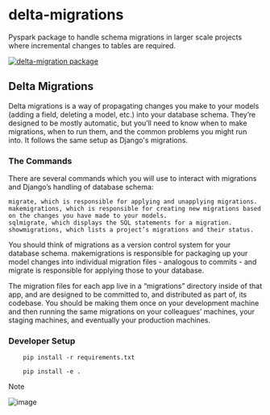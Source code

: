 # delta-migrations
Pyspark package to handle schema migrations in larger scale projects where incremental changes to tables are required. 

[![delta-migration package](https://github.com/magrathj/delta-migrations/actions/workflows/python-package.yml/badge.svg)](https://github.com/magrathj/delta-migrations/actions/workflows/python-package.yml)

## Delta Migrations

Delta migrations is a way of propagating changes you make to your models (adding a field, deleting a model, etc.) into your database schema. They’re designed to be mostly automatic, but you’ll need to know when to make migrations, when to run them, and the common problems you might run into. It follows the same setup as Django's migrations. 

### The Commands

There are several commands which you will use to interact with migrations and Django’s handling of database schema:

    migrate, which is responsible for applying and unapplying migrations.
    makemigrations, which is responsible for creating new migrations based on the changes you have made to your models.
    sqlmigrate, which displays the SQL statements for a migration.
    showmigrations, which lists a project’s migrations and their status.

You should think of migrations as a version control system for your database schema. makemigrations is responsible for packaging up your model changes into individual migration files - analogous to commits - and migrate is responsible for applying those to your database.

The migration files for each app live in a “migrations” directory inside of that app, and are designed to be committed to, and distributed as part of, its codebase. You should be making them once on your development machine and then running the same migrations on your colleagues’ machines, your staging machines, and eventually your production machines.


### Developer Setup

```
    pip install -r requirements.txt
```

```
    pip install -e .
```


Note

![image](https://user-images.githubusercontent.com/26692441/136924716-bd01a465-3725-47ab-94ab-ed04af9bd0f5.png)
